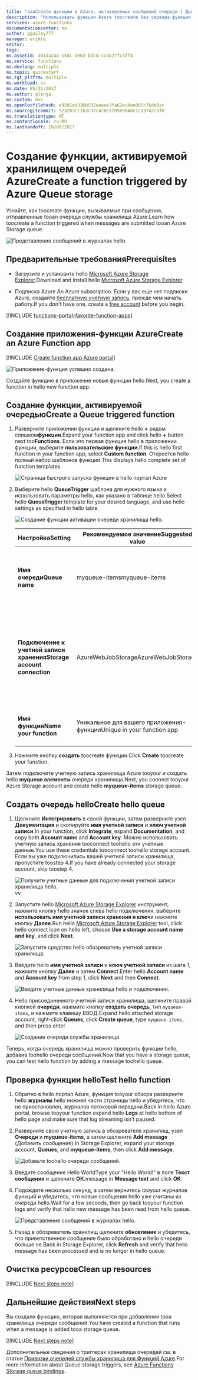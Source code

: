 ```yaml
---
title: "aaaCreate функции в Azure, активируемых сообщений очереди | Документы Microsoft"
description: "Использовать функции Azure toocreate без сервера функция, вызываемая сообщений отправить tooan очереди службы хранилища Azure."
services: azure-functions
documentationcenter: na
author: ggailey777
manager: erikre
editor: 
tags: 
ms.assetid: 361da2a4-15d1-4903-bdc4-cc4b27fc3ff4
ms.service: functions
ms.devlang: multiple
ms.topic: quickstart
ms.tgt_pltfrm: multiple
ms.workload: na
ms.date: 05/31/2017
ms.author: glenga
ms.custom: mvc
ms.openlocfilehash: e9501ed336b502eaeee3fa62ec4ae085c76de0ac
ms.sourcegitcommit: 523283cc1b3c37c428e77850964dc1c33742c5f0
ms.translationtype: MT
ms.contentlocale: ru-RU
ms.lasthandoff: 10/06/2017
---
```

# <a name="create-a-function-triggered-by-azure-queue-storage"></a><span data-ttu-id="7d5bd-103">Создание функции, активируемой хранилищем очередей Azure</span><span class="sxs-lookup"><span data-stu-id="7d5bd-103">Create a function triggered by Azure Queue storage</span></span>

<span data-ttu-id="7d5bd-104">Узнайте, как toocreate функции, вызываемые при сообщения, отправленные tooan очереди службы хранилища Azure.</span><span class="sxs-lookup"><span data-stu-id="7d5bd-104">Learn how toocreate a function triggered when messages are submitted tooan Azure Storage queue.</span></span>

![Представление сообщений в журналах hello.](./media/functions-create-storage-queue-triggered-function/function-app-in-portal-editor.png)

## <a name="prerequisites"></a><span data-ttu-id="7d5bd-106">Предварительные требования</span><span class="sxs-lookup"><span data-stu-id="7d5bd-106">Prerequisites</span></span>

- <span data-ttu-id="7d5bd-107">Загрузите и установите hello [Microsoft Azure Storage Explorer](http://storageexplorer.com/).</span><span class="sxs-lookup"><span data-stu-id="7d5bd-107">Download and install hello [Microsoft Azure Storage Explorer](http://storageexplorer.com/).</span></span>

- <span data-ttu-id="7d5bd-108">Подписка Azure.</span><span class="sxs-lookup"><span data-stu-id="7d5bd-108">An Azure subscription.</span></span> <span data-ttu-id="7d5bd-109">Если у вас еще нет подписки Azure, создайте [бесплатную учетную запись](https://azure.microsoft.com/free/?WT.mc_id=A261C142F), прежде чем начать работу.</span><span class="sxs-lookup"><span data-stu-id="7d5bd-109">If you don't have one, create a [free account](https://azure.microsoft.com/free/?WT.mc_id=A261C142F) before you begin.</span></span>

[!INCLUDE [functions-portal-favorite-function-apps](../../includes/functions-portal-favorite-function-apps.md)]

## <a name="create-an-azure-function-app"></a><span data-ttu-id="7d5bd-110">Создание приложения-функции Azure</span><span class="sxs-lookup"><span data-stu-id="7d5bd-110">Create an Azure Function app</span></span>

[!INCLUDE [Create function app Azure portal](../../includes/functions-create-function-app-portal.md)]

![Приложение-функция успешно создана.](./media/functions-create-first-azure-function/function-app-create-success.png)

<span data-ttu-id="7d5bd-112">Создайте функцию в приложение новые функции hello.</span><span class="sxs-lookup"><span data-stu-id="7d5bd-112">Next, you create a function in hello new function app.</span></span>

<a name="create-function"></a>

## <a name="create-a-queue-triggered-function"></a><span data-ttu-id="7d5bd-113">Создание функции, активируемой очередью</span><span class="sxs-lookup"><span data-stu-id="7d5bd-113">Create a Queue triggered function</span></span>

1. <span data-ttu-id="7d5bd-114">Разверните приложения функции и щелкните hello  **+**  рядом слишком**функции**.</span><span class="sxs-lookup"><span data-stu-id="7d5bd-114">Expand your function app and click hello **+** button next too**Functions**.</span></span> <span data-ttu-id="7d5bd-115">Если это первая функция hello в приложении функции, выберите **пользовательские функции**.</span><span class="sxs-lookup"><span data-stu-id="7d5bd-115">If this is hello first function in your function app, select **Custom function**.</span></span> <span data-ttu-id="7d5bd-116">Откроется hello полный набор шаблонов функций.</span><span class="sxs-lookup"><span data-stu-id="7d5bd-116">This displays hello complete set of function templates.</span></span>

    ![Страница быстрого запуска функции в hello портал Azure](./media/functions-create-storage-queue-triggered-function/add-first-function.png)

2. <span data-ttu-id="7d5bd-118">Выберите hello **QueueTrigger** шаблона для нужного языка и использовать параметры hello, как указано в таблице hello.</span><span class="sxs-lookup"><span data-stu-id="7d5bd-118">Select hello **QueueTrigger** template for your desired language, and  use hello settings as specified in hello table.</span></span>

    ![Создание функции активации очереди хранилища hello.](./media/functions-create-storage-queue-triggered-function/functions-create-queue-storage-trigger-portal.png)
    
    | <span data-ttu-id="7d5bd-120">Настройка</span><span class="sxs-lookup"><span data-stu-id="7d5bd-120">Setting</span></span> | <span data-ttu-id="7d5bd-121">Рекомендуемое значение</span><span class="sxs-lookup"><span data-stu-id="7d5bd-121">Suggested value</span></span> | <span data-ttu-id="7d5bd-122">Описание</span><span class="sxs-lookup"><span data-stu-id="7d5bd-122">Description</span></span> |
    |---|---|---|
    | <span data-ttu-id="7d5bd-123">**Имя очереди**</span><span class="sxs-lookup"><span data-stu-id="7d5bd-123">**Queue name**</span></span>   | <span data-ttu-id="7d5bd-124">myqueue-items</span><span class="sxs-lookup"><span data-stu-id="7d5bd-124">myqueue-items</span></span>    | <span data-ttu-id="7d5bd-125">Имя hello очереди tooconnect tooin вашей учетной записи хранилища.</span><span class="sxs-lookup"><span data-stu-id="7d5bd-125">Name of hello queue tooconnect tooin your Storage account.</span></span> |
    | <span data-ttu-id="7d5bd-126">**Подключение к учетной записи хранения**</span><span class="sxs-lookup"><span data-stu-id="7d5bd-126">**Storage account connection**</span></span> | <span data-ttu-id="7d5bd-127">AzureWebJobStorage</span><span class="sxs-lookup"><span data-stu-id="7d5bd-127">AzureWebJobStorage</span></span> | <span data-ttu-id="7d5bd-128">Можно использовать уже используется приложением функции подключения к учетной записи хранилища hello или создайте новую.</span><span class="sxs-lookup"><span data-stu-id="7d5bd-128">You can use hello storage account connection already being used by your function app, or create a new one.</span></span>  |
    | <span data-ttu-id="7d5bd-129">**Имя функции**</span><span class="sxs-lookup"><span data-stu-id="7d5bd-129">**Name your function**</span></span> | <span data-ttu-id="7d5bd-130">Уникальное для вашего приложения-функции</span><span class="sxs-lookup"><span data-stu-id="7d5bd-130">Unique in your function app</span></span> | <span data-ttu-id="7d5bd-131">Имя функции, активируемой очередью.</span><span class="sxs-lookup"><span data-stu-id="7d5bd-131">Name of this queue triggered function.</span></span> |

3. <span data-ttu-id="7d5bd-132">Нажмите кнопку **создать** toocreate функции.</span><span class="sxs-lookup"><span data-stu-id="7d5bd-132">Click **Create** toocreate your function.</span></span>

<span data-ttu-id="7d5bd-133">Затем подключите учетную запись хранилища Azure tooyour и создать hello **myqueue элементы** очереди хранилища.</span><span class="sxs-lookup"><span data-stu-id="7d5bd-133">Next, you connect tooyour Azure Storage account and create hello **myqueue-items** storage queue.</span></span>

## <a name="create-hello-queue"></a><span data-ttu-id="7d5bd-134">Создать очередь hello</span><span class="sxs-lookup"><span data-stu-id="7d5bd-134">Create hello queue</span></span>

1. <span data-ttu-id="7d5bd-135">Щелкните **Интегрировать** в своей функции, затем разверните узел **Документация** и скопируйте **имя учетной записи** и **ключ учетной записи**.</span><span class="sxs-lookup"><span data-stu-id="7d5bd-135">In your function, click **Integrate**, expand **Documentation**, and copy both **Account name** and **Account key**.</span></span> <span data-ttu-id="7d5bd-136">Можно использовать учетную запись хранения tooconnect toohello эти учетные данные.</span><span class="sxs-lookup"><span data-stu-id="7d5bd-136">You use these credentials tooconnect toohello storage account.</span></span> <span data-ttu-id="7d5bd-137">Если вы уже подключились вашей учетной записи хранилища, пропустите toostep 4.</span><span class="sxs-lookup"><span data-stu-id="7d5bd-137">If you have already connected your storage account, skip toostep 4.</span></span>

    ![Получите учетные данные для подключения учетной записи хранилища hello.](./media/functions-create-storage-queue-triggered-function/functions-storage-account-connection.png)<span data-ttu-id="7d5bd-139">v</span><span class="sxs-lookup"><span data-stu-id="7d5bd-139">v</span></span>

1. <span data-ttu-id="7d5bd-140">Запустите hello [Microsoft Azure Storage Explorer](http://storageexplorer.com/) инструмент, нажмите кнопку hello значок слева hello подключения, выберите **использовать имя учетной записи хранения и ключ**и нажмите кнопку **Далее**.</span><span class="sxs-lookup"><span data-stu-id="7d5bd-140">Run hello [Microsoft Azure Storage Explorer](http://storageexplorer.com/) tool, click hello connect icon on hello left, choose **Use a storage account name and key**, and click **Next**.</span></span>

    ![Запустите средство hello обозреватель учетной записи хранилища.](./media/functions-create-storage-queue-triggered-function/functions-storage-manager-connect-1.png)

1. <span data-ttu-id="7d5bd-142">Введите hello **имя учетной записи** и **ключ учетной записи** из шага 1, нажмите кнопку **Далее** и затем **Connect**.</span><span class="sxs-lookup"><span data-stu-id="7d5bd-142">Enter hello **Account name** and **Account key** from step 1, click **Next** and then **Connect**.</span></span>

    ![Введите учетные данные хранилища hello и подключения.](./media/functions-create-storage-queue-triggered-function/functions-storage-manager-connect-2.png)

1. <span data-ttu-id="7d5bd-144">Hello присоединенного учетной записи хранилища, щелкните правой кнопкой **очереди**, нажмите кнопку **создать очередь**, тип `myqueue-items`, и нажмите клавишу ВВОД.</span><span class="sxs-lookup"><span data-stu-id="7d5bd-144">Expand hello attached storage account, right-click **Queues**, click **Create queue**, type `myqueue-items`, and then press enter.</span></span>

    ![Создание очереди службы хранилища](./media/functions-create-storage-queue-triggered-function/functions-storage-manager-create-queue.png)

<span data-ttu-id="7d5bd-146">Теперь, когда очередь хранилища можно проверить функции hello, добавив toohello очереди сообщений.</span><span class="sxs-lookup"><span data-stu-id="7d5bd-146">Now that you have a storage queue, you can test hello function by adding a message toohello queue.</span></span>

## <a name="test-hello-function"></a><span data-ttu-id="7d5bd-147">Проверка функции hello</span><span class="sxs-lookup"><span data-stu-id="7d5bd-147">Test hello function</span></span>

1. <span data-ttu-id="7d5bd-148">Обратно в hello портал Azure, функция tooyour обзора разверните hello **журналы** hello нижней части страницы hello и убедитесь, что не приостановлен, журналов потоковой передачи.</span><span class="sxs-lookup"><span data-stu-id="7d5bd-148">Back in hello Azure portal, browse tooyour function expand hello **Logs** at hello bottom of hello page and make sure that log streaming isn't paused.</span></span>

1. <span data-ttu-id="7d5bd-149">Разверните свою учетную запись в обозревателе хранилищ, узел **Очереди** и **myqueue-items**, а затем щелкните **Add message** (Добавить сообщение).</span><span class="sxs-lookup"><span data-stu-id="7d5bd-149">In Storage Explorer, expand your storage account, **Queues**, and **myqueue-items**, then click **Add message**.</span></span>

    ![Добавьте toohello очереди сообщений.](./media/functions-create-storage-queue-triggered-function/functions-storage-manager-add-message.png)

1. <span data-ttu-id="7d5bd-151">Введите сообщение Hello World</span><span class="sxs-lookup"><span data-stu-id="7d5bd-151">Type your "Hello World!"</span></span> <span data-ttu-id="7d5bd-152">в поле **Текст сообщения** и щелкните **ОК**.</span><span class="sxs-lookup"><span data-stu-id="7d5bd-152">message in **Message text** and click **OK**.</span></span>

1. <span data-ttu-id="7d5bd-153">Подождите несколько секунд, а затем вернитесь tooyour журналов функций и убедитесь, что новые сообщения hello уже считаны из очереди hello.</span><span class="sxs-lookup"><span data-stu-id="7d5bd-153">Wait for a few seconds, then go back tooyour function logs and verify that hello new message has been read from hello queue.</span></span>

    ![Представление сообщений в журналах hello.](./media/functions-create-storage-queue-triggered-function/functions-queue-storage-trigger-view-logs.png)

1. <span data-ttu-id="7d5bd-155">Назад в обозреватель хранилищ щелкните **обновление** и убедитесь, что приветственное сообщение было обработано и hello очереди больше не.</span><span class="sxs-lookup"><span data-stu-id="7d5bd-155">Back in Storage Explorer, click **Refresh** and verify that hello message has been processed and is no longer in hello queue.</span></span>

## <a name="clean-up-resources"></a><span data-ttu-id="7d5bd-156">Очистка ресурсов</span><span class="sxs-lookup"><span data-stu-id="7d5bd-156">Clean up resources</span></span>

[!INCLUDE [Next steps note](../../includes/functions-quickstart-cleanup.md)]

## <a name="next-steps"></a><span data-ttu-id="7d5bd-157">Дальнейшие действия</span><span class="sxs-lookup"><span data-stu-id="7d5bd-157">Next steps</span></span>

<span data-ttu-id="7d5bd-158">Вы создали функцию, которая выполняется при добавлении tooa хранилища очереди сообщений.</span><span class="sxs-lookup"><span data-stu-id="7d5bd-158">You have created a function that runs when a message is added tooa storage queue.</span></span>

[!INCLUDE [Next steps note](../../includes/functions-quickstart-next-steps.md)]

<span data-ttu-id="7d5bd-159">Дополнительные сведения о триггерах хранилища очередей см. в статье [Привязки очередей службы хранилища для Функций Azure](functions-bindings-storage-queue.md).</span><span class="sxs-lookup"><span data-stu-id="7d5bd-159">For more information about Queue storage triggers, see [Azure Functions Storage queue bindings](functions-bindings-storage-queue.md).</span></span>